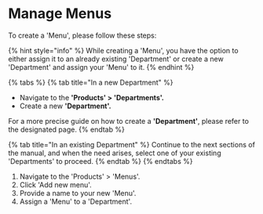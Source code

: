 # Manage Menus

To create a 'Menu', please follow these steps:&#x20;

{% hint style="info" %}
While creating a 'Menu', you have the option to either assign it to an already existing 'Department' or create a new 'Department' and assign your 'Menu' to it.
{% endhint %}

{% tabs %}
{% tab title="In a new Department" %}
* Navigate to the **'Products' > 'Departments'.**
* Create a new **'Department'.**

For a more precise guide on how to create a **'Department'**, please refer to the designated page.
{% endtab %}

{% tab title="In an existing Department" %}
Continue to the next sections of the manual, and when the need arises, select one of your existing 'Departments' to proceed.
{% endtab %}
{% endtabs %}

1. Navigate to the 'Products' > 'Menus'.
2. Click 'Add new menu'.
3. Provide a name to your new 'Menu'.
4. Assign a 'Menu' to a 'Department'.&#x20;
